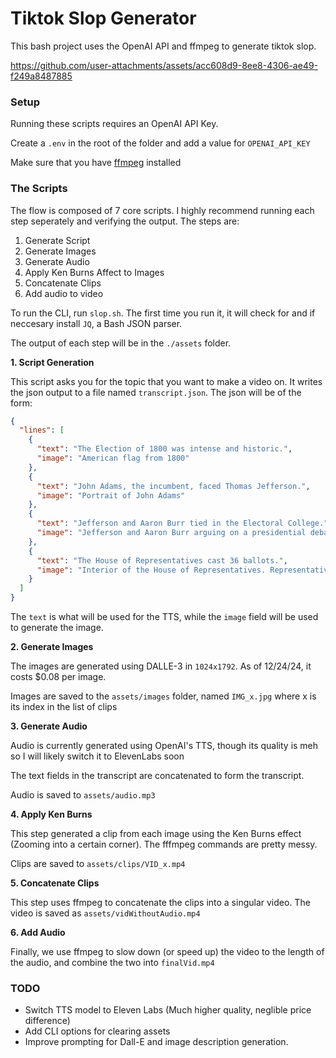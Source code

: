 # Tiktok Slop Generator

This bash project uses the OpenAI API and ffmpeg to generate tiktok slop.

https://github.com/user-attachments/assets/acc608d9-8ee8-4306-ae49-f249a8487885

### Setup

Running these scripts requires an OpenAI API Key.

Create a `.env` in the root of the folder and add a value for `OPENAI_API_KEY`

Make sure that you have [ffmpeg](https://www.ffmpeg.org/download.html) installed

### The Scripts

The flow is composed of 7 core scripts. I highly recommend running each step seperately and verifying the output. The steps are:

1. Generate Script
2. Generate Images
3. Generate Audio
4. Apply Ken Burns Affect to Images
5. Concatenate Clips
6. Add audio to video

To run the CLI, run `slop.sh`. The first time you run it, it will check for and if neccesary install `JQ`, a Bash JSON parser.

The output of each step will be in the `./assets` folder.

**1. Script Generation**

This script asks you for the topic that you want to make a video on. It writes the json output to a file named `transcript.json`. The json will be of the form:

```json
{
  "lines": [
    {
      "text": "The Election of 1800 was intense and historic.",
      "image": "American flag from 1800"
    },
    {
      "text": "John Adams, the incumbent, faced Thomas Jefferson.",
      "image": "Portrait of John Adams"
    },
    {
      "text": "Jefferson and Aaron Burr tied in the Electoral College.",
      "image": "Jefferson and Aaron Burr arguing on a presidential debate stage"
    },
    {
      "text": "The House of Representatives cast 36 ballots.",
      "image": "Interior of the House of Representatives. Representatives are voting and arguing."
    }
  ]
}
```

The `text` is what will be used for the TTS, while the `image` field will be used to generate the image.

**2. Generate Images**

The images are generated using DALLE-3 in `1024x1792`. As of 12/24/24, it costs $0.08 per image.

Images are saved to the `assets/images` folder, named `IMG_x.jpg` where x is its index in the list of clips

**3. Generate Audio**

Audio is currently generated using OpenAI's TTS, though its quality is meh so I will likely switch it to ElevenLabs soon

The text fields in the transcript are concatenated to form the transcript.

Audio is saved to `assets/audio.mp3`

**4. Apply Ken Burns**

This step generated a clip from each image using the Ken Burns effect (Zooming into a certain corner). The fffmpeg commands are pretty messy.

Clips are saved to `assets/clips/VID_x.mp4`

**5. Concatenate Clips**

This step uses ffmpeg to concatenate the clips into a singular video. The video is saved as `assets/vidWithoutAudio.mp4`

**6. Add Audio**

Finally, we use ffmpeg to slow down (or speed up) the video to the length of the audio, and combine the two into `finalVid.mp4`

### TODO

- Switch TTS model to Eleven Labs (Much higher quality, neglible price difference)
- Add CLI options for clearing assets
- Improve prompting for Dall-E and image description generation.
